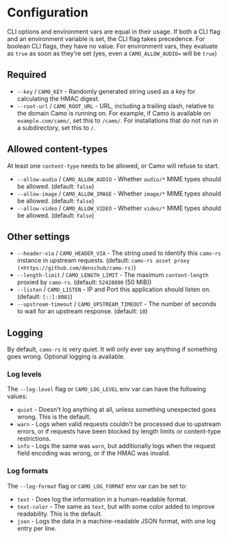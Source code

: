 # Configuration

CLI options and environment vars are equal in their usage. If both a CLI flag and an environment variable is set, the CLI flag takes precedence. For boolean CLI flags, they have no value. For environment vars, they evaluate as `true` as soon as they're set (yes, even a `CAMO_ALLOW_AUDIO=` will be `true`)

## Required

- `--key` / `CAMO_KEY` - Randomly generated string used as a key for calculating the HMAC digest.
- `--root-url` / `CAMO_ROOT_URL` - URL, including a trailing slash, relative to the domain Camo is running on. For example, if Camo is available on `example.com/camo/`, set this to `/camo/`. For installations that do not run in a subdirectory, set this to `/`.

## Allowed content-types

At least one `content-type` needs to be allowed, or Camo will refuse to start.

- `--allow-audio` / `CAMO_ALLOW_AUDIO` - Whether `audio/*` MIME types should be allowed. (default: `false`)
- `--allow-image` / `CAMO_ALLOW_IMAGE` - Whether `image/*` MIME types should be allowed. (default: `false`)
- `--allow-video` / `CAMO_ALLOW_VIDEO` - Whether `video/*` MIME types should be allowed. (default: `false`)

## Other settings

- `--header-via` / `CAMO_HEADER_VIA` - The string used to identify this `camo-rs` instance in upstream requests. (default: `camo-rs asset proxy (+https://github.com/denschub/camo-rs)`)
- `--length-limit` / `CAMO_LENGTH_LIMIT` - The maximum `content-length` proxied by `camo-rs`. (default: `52428800` (50 MiB))
- `--listen` / `CAMO_LISTEN` - IP and Port this application should listen on. (default: `[::]:8081`)
- `--upstream-timeout` / `CAMO_UPSTREAM_TIMEOUT` - The number of seconds to wait for an upstream response. (default: `10`)

## Logging

By default, `camo-rs` is very quiet. It will only ever say anything if something goes wrong. Optional logging is available.

### Log levels

The `--log-level` flag or `CAMO_LOG_LEVEL` env var can have the following values:

- `quiet` - Doesn't log anything at all, unless something unexpected goes wrong. This is the default.
- `warn` - Logs when valid requests couldn't be processed due to upstream errors, or if requests have been blocked by length limits or content-type restrictions.
- `info` - Logs the same was `warn`, but additionally logs when the request field encoding was wrong, or if the HMAC was invalid.

### Log formats

The `--log-format` flag or `CAMO_LOG_FORMAT` env var can be set to:

- `text` - Does log the information in a human-readable format.
- `text-color` - The same as `text`, but with some color added to improve readability. This is the default.
- `json` - Logs the data in a machine-readable JSON format, with one log entry per line.
